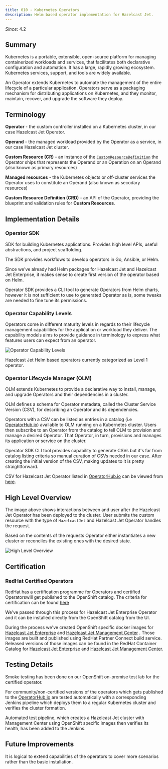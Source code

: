 ```yaml
---
title: 010 - Kubernetes Operators
description: Helm based operator implementation for Hazelcast Jet.
---
```


*Since*: 4.2

## Summary

Kubernetes is a portable, extensible, open-source platform for managing
containerized workloads and services, that facilitates both declarative
configuration and automation. It has a large, rapidly growing ecosystem.
Kubernetes services, support, and tools are widely available.

An Operator extends Kubernetes to automate the management of the entire
lifecycle of a particular application. Operators serve as a packaging
mechanism for distributing applications on Kubernetes, and they monitor,
maintain, recover, and upgrade the software they deploy.

## Terminology

**Operator** - the custom controller installed on a Kubernetes cluster,
in our case Hazelcast Jet Operator.

**Operand** - the managed workload provided by the Operator as a
service, in our case Hazelcast Jet cluster.

**Custom Resource (CR)** - an instance of the
[`CustomResourceDefinition`](https://kubernetes.io/docs/tasks/access-kubernetes-api/custom-resources/custom-resource-definitions/)
the Operator ships that represents the Operand or an Operation on an
Operand (also known as primary resources)

**Managed resources** - the Kubernetes objects or off-cluster services
the Operator uses to constitute an Operand (also known as secodary
resources)

**Custom Resource Definition (CRD)** - an API of the Operator, providing
the blueprint and validation rules for **Custom Resources**.

## Implementation Details

### Operator SDK

SDK for building Kubernetes applications. Provides high level APIs,
useful abstractions, and project scaffolding.

The SDK provides workflows to develop operators in Go, Ansible, or Helm.

Since we've already had Helm packages for Hazelcast Jet and Hazelcast
Jet Enterprise, it makes sense to create first version of the operator
based on Helm.

Operator SDK provides a CLI tool to generate Operators from Helm charts,
however it is not sufficient to use to generated Operator as is, some
tweaks are needed to fine tune its permissions.

### Operator Capability Levels

Operators come in different maturity levels in regards to their
lifecycle management capabilities for the application or workload they
deliver. The capability models aims to provide guidance in terminology
to express what features users can expect from an operator.

![Operator Capability Levels](/docs/assets/operator-capability-level.png)

Hazelcast Jet Helm based operators currently categorized as Level 1
operator.

### Operator Lifecycle Manager (OLM)

OLM extends Kubernetes to provide a declarative way to install, manage,
and upgrade Operators and their dependencies in a cluster.

OLM defines a schema for Operator metadata, called the Cluster Service
Version (CSV), for describing an Operator and its dependencies.

Operators with a CSV can be listed as entries in a catalog (i.e
[OperatorHub.io](https://operatorhub.io/)) available to OLM running on a
Kubernetes cluster. Users then subscribe to an Operator from the catalog
to tell OLM to provision and manage a desired Operator. That Operator,
in turn, provisions and manages its application or service on the
cluster.

Operator SDK CLI tool provides capability to generate CSVs but it's far
from catalog listing criteria so manual curation of CSVs needed in our
case. After creating the initial version of the CSV, making updates to
it is pretty straightforward.

CSV for Hazelcast Jet Operator listed in [OperatorHub.io](https://operatorhub.io/operator/hazelcast-jet-operator)
can be viewed from [here](https://github.com/operator-framework/community-operators/blob/master/upstream-community-operators/hazelcast-jet-operator/0.0.2/hazelcast-jet-operator.v0.0.2.clusterserviceversion.yaml).

## High Level Overview

The image above shows interactions between and user after the Hazelcast
Jet Operator has been deployed to the cluster. User submits the custom
resource with the type of `HazelcastJet` and Hazelcast Jet Operator
handles the request.

Based on the contents of the requests Operator either instantiates a new
cluster or reconciles the existing ones with the desired state.

![High Level Overview](/docs/assets/operator.svg)

## Certification

### RedHat Certified Operators

RedHat has a certification programme for Operators and certified
Operatorswill get published to the OpenShift catalog. The criteria for
certification can be found
[here](https://redhat-connect.gitbook.io/certified-operator-guide/what-if-ive-already-published-a-community-operator#certification-of-a-community-operator)

We've passed through this process for Hazelcast Jet Enterprise Operator
and it can be installed directly from the OpenShift catalog from the UI.

During the process we've created OpenShift specific docker images for
[Hazelcast Jet Enterprise](https://github.com/hazelcast/hazelcast-jet-docker/tree/master/openshift/hazelcast-jet-enterprise)
and [Hazelcast Jet Management Center](https://github.com/hazelcast/hazelcast-jet-management-center-docker/tree/master/openshift)
. Those images are built and published using RedHat Partner Connect
build service. Released versions of those images can be found in the
RedHat Container Catalog for [Hazelcast Jet Enterprise](https://access.redhat.com/containers/#/registry.connect.redhat.com/hazelcast/hazelcast-jet-enterprise-4)
and [Hazelcast Jet Management Center](https://access.redhat.com/containers/#/registry.connect.redhat.com/hazelcast/hazelcast-jet-management-center-4).

## Testing Details

Smoke testing has been done on our OpenShift on-premise test lab for the
certified operator.

For community/non-certified versions of the operators which gets
published to the [OperatorHub.io](https://operatorhub.io/) are tested
automatically with a corresponding Jenkins pipeline which
deploys them to a regular Kubernetes cluster and verifies the cluster
formation.

Automated test pipeline, which creates a Hazelcast Jet cluster with
Management Center using OpenShift specific images then verifies its
health, has been added to the Jenkins.

## Future Improvements

It is logical to extend capabilities of the operators to cover more
scenarios rather than the basic installation.
